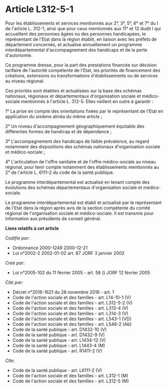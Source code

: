 # Article L312-5-1

Pour les établissements et services mentionnés aux 2°, 3°, 5°, 6° et 7° du I de l'article L. 312-1, ainsi que pour ceux
mentionnés aux 11° et 12 dudit I qui accueillent des personnes âgées ou des personnes handicapées, le représentant de l'Etat
dans la région établit, en liaison avec les préfets de département concernés, et actualise annuellement un programme
interdépartemental d'accompagnement des handicaps et de la perte d'autonomie.

Ce programme dresse, pour la part des prestations financée sur décision tarifaire de l'autorité compétente de l'Etat, les
priorités de financement des créations, extensions ou transformations d'établissements ou de services au niveau régional.

Ces priorités sont établies et actualisées sur la base des schémas nationaux, régionaux et départementaux d'organisation
sociale et médico-sociale mentionnés à l'article L. 312-5. Elles veillent en outre à garantir :

1° La prise en compte des orientations fixées par le représentant de l'Etat en application du sixième alinéa du même
article ;

2° Un niveau d'accompagnement géographiquement équitable des différentes formes de handicap et de dépendance ;

3° L'accompagnement des handicaps de faible prévalence, au regard notamment des dispositions des schémas nationaux
d'organisation sociale et médico-sociale ;

4° L'articulation de l'offre sanitaire et de l'offre médico-sociale au niveau régional, pour tenir compte notamment des
établissements mentionnés au 2° de l'article L. 6111-2 du code de la santé publique.

Le programme interdépartemental est actualisé en tenant compte des évolutions des schémas départementaux d'organisation
sociale et médico-sociale.

Le programme interdépartemental est établi et actualisé par le représentant de l'Etat dans la région après avis de la section
compétente du comité régional de l'organisation sociale et médico-sociale. Il est transmis pour information aux présidents de
conseil général.

**Liens relatifs à cet article**

_Codifié par_:

  - Ordonnance 2000-1249 2000-12-21
  - Loi n°2002-2 2002-01-02 art. 87 JORF 3 janvier 2002

_Créé par_:

  - Loi n°2005-102 du 11 février 2005 - art. 58 () JORF 12 février 2005

_Cité par_:

  - Décret n°2016-1621 du 28 novembre 2016 - art. 1
  - Code de l'action sociale et des familles - art. L14-10-1 (V)
  - Code de l'action sociale et des familles - art. L312-5-2 (V)
  - Code de l'action sociale et des familles - art. L313-4 (V)
  - Code de l'action sociale et des familles - art. L314-3 (V)
  - Code de l'action sociale et des familles - art. L543-1 (VD)
  - Code de l'action sociale et des familles - art. L546-2 (Ab)
  - Code de la santé publique - art. D1432-10 (V)
  - Code de la santé publique - art. D1432-9 (V)
  - Code de la santé publique - art. L1434-12 (V)
  - Code de la santé publique - art. L1443-4 (M)
  - Code de la santé publique - art. R1411-2 (V)

_Cite_:

  - Code de la santé publique - art. L6111-2 (V)
  - Code de l'action sociale et des familles - art. L312-1 (M)
  - Code de l'action sociale et des familles - art. L312-5 (M)
